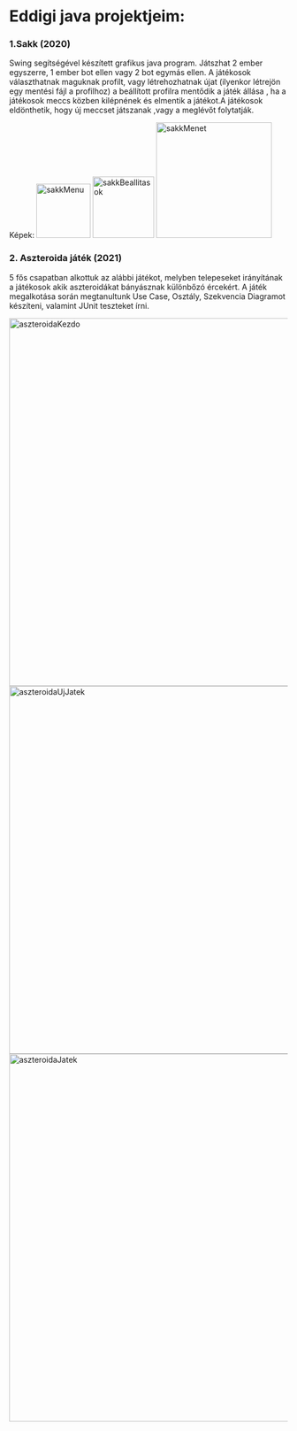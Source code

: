 # Eddigi java projektjeim:

### 1.Sakk (2020)

Swing segítségével készített grafikus java program.
Játszhat 2 ember egyszerre, 1 ember bot ellen vagy 2 bot egymás ellen. A játékosok választhatnak maguknak profilt, vagy létrehozhatnak újat (ilyenkor létrejön egy mentési fájl a profilhoz) a beállított profilra mentődik a játék állása , ha a játékosok meccs közben kilépnének és elmentik a játékot.A játékosok eldönthetik, hogy új meccset játszanak ,vagy a meglévőt folytatják.

Képek:
<img width="98" alt="sakkMenu" src="https://user-images.githubusercontent.com/61737188/122699829-722e9380-d24a-11eb-9647-d9dec333c4e1.png">
<img width="111" alt="sakkBeallitasok" src="https://user-images.githubusercontent.com/61737188/122699821-6c38b280-d24a-11eb-8ec2-eba00880584f.png">
<img width="209" alt="sakkMenet" src="https://user-images.githubusercontent.com/61737188/122699811-6511a480-d24a-11eb-9df9-96b4d6c5bd75.png">


### 2. Aszteroida játék (2021)

5 fős csapatban alkottuk az alábbi játékot, melyben telepeseket irányítának a játékosok akik aszteroidákat bányásznak különbőzó ércekért. A játék megalkotása során megtanultunk Use Case, Osztály, Szekvencia Diagramot készíteni, valamint JUnit teszteket írni.

<img width="665" alt="aszteroidaKezdo" src="https://user-images.githubusercontent.com/61737188/122699843-7a86ce80-d24a-11eb-8155-0e842c7e512b.png">
<img width="665" alt="aszteroidaUjJatek" src="https://user-images.githubusercontent.com/61737188/122699847-7ce92880-d24a-11eb-9aad-446fee024460.png">
<img width="665" alt="aszteroidaJatek" src="https://user-images.githubusercontent.com/61737188/122699851-7f4b8280-d24a-11eb-96ea-10f46edd57e5.png">


